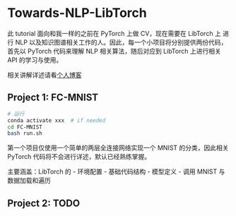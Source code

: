 # Towards-NLP-LibTorch

此 tutorial 面向和我一样的之前在 PyTorch 上做 CV，现在需要在 LibTorch 上 进行 NLP 以及知识图谱相关工作的人。因此，每一个小项目将分别提供两份代码，首先以 PyTorch 代码来理解 NLP 相关算法，随后对应到 LibTorch 上进行相关 API 的学习与使用。

相关讲解详述请看[个人博客](https://jeromefan.github.io/)

## Project 1: FC-MNIST

```bash
# 运行
conda activate xxx  # if needed
cd FC-MNIST
bash run.sh
```

第一个项目仅使用一个简单的两层全连接网络实现一个 MNIST 的分类，因此相关 PyTorch 代码将不会进行详述，默认已经熟练掌握。

主要涵盖：LibTorch 的 - 环境配置 - 基础代码结构 - 模型定义 - 调用 MNIST 与数据加载和遍历

## Project 2: TODO